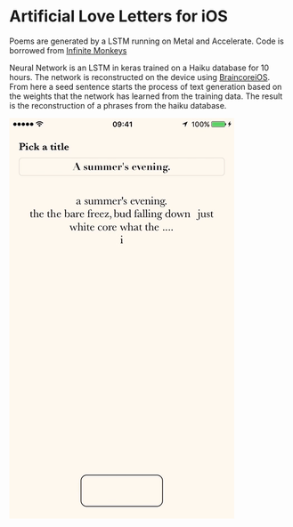 # Artificial Love Letters for iOS
Poems are generated by a LSTM running on Metal and Accelerate.
Code is borrowed from [Infinite Monkeys](https://github.com/craigomac/InfiniteMonkeys/tree/master/InfiniteMonkeys)

Neural Network is an LSTM in keras trained on a Haiku database for 10 hours. The network is reconstructed on the device using
[BraincoreiOS](https://github.com/aleph7/BrainCore). From here a seed sentence starts the process of text generation based on the 
weights that the network has learned from the training data. The result is the reconstruction of a phrases from the haiku database.


![alt text](https://raw.githubusercontent.com/tothepoweroftom/ArtificialLove/master/Haiku4u/demo.gif)

